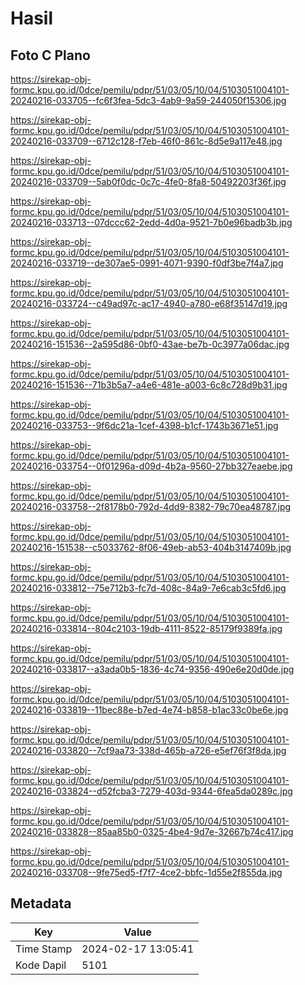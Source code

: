 # Hasil

## Foto C Plano

https://sirekap-obj-formc.kpu.go.id/0dce/pemilu/pdpr/51/03/05/10/04/5103051004101-20240216-033705--fc6f3fea-5dc3-4ab9-9a59-244050f15306.jpg

https://sirekap-obj-formc.kpu.go.id/0dce/pemilu/pdpr/51/03/05/10/04/5103051004101-20240216-033709--6712c128-f7eb-46f0-861c-8d5e9a117e48.jpg

https://sirekap-obj-formc.kpu.go.id/0dce/pemilu/pdpr/51/03/05/10/04/5103051004101-20240216-033709--5ab0f0dc-0c7c-4fe0-8fa8-50492203f36f.jpg

https://sirekap-obj-formc.kpu.go.id/0dce/pemilu/pdpr/51/03/05/10/04/5103051004101-20240216-033713--07dccc62-2edd-4d0a-9521-7b0e96badb3b.jpg

https://sirekap-obj-formc.kpu.go.id/0dce/pemilu/pdpr/51/03/05/10/04/5103051004101-20240216-033719--de307ae5-0991-4071-9390-f0df3be7f4a7.jpg

https://sirekap-obj-formc.kpu.go.id/0dce/pemilu/pdpr/51/03/05/10/04/5103051004101-20240216-033724--c49ad97c-ac17-4940-a780-e68f35147d19.jpg

https://sirekap-obj-formc.kpu.go.id/0dce/pemilu/pdpr/51/03/05/10/04/5103051004101-20240216-151536--2a595d86-0bf0-43ae-be7b-0c3977a06dac.jpg

https://sirekap-obj-formc.kpu.go.id/0dce/pemilu/pdpr/51/03/05/10/04/5103051004101-20240216-151536--71b3b5a7-a4e6-481e-a003-6c8c728d9b31.jpg

https://sirekap-obj-formc.kpu.go.id/0dce/pemilu/pdpr/51/03/05/10/04/5103051004101-20240216-033753--9f6dc21a-1cef-4398-b1cf-1743b3671e51.jpg

https://sirekap-obj-formc.kpu.go.id/0dce/pemilu/pdpr/51/03/05/10/04/5103051004101-20240216-033754--0f01296a-d09d-4b2a-9560-27bb327eaebe.jpg

https://sirekap-obj-formc.kpu.go.id/0dce/pemilu/pdpr/51/03/05/10/04/5103051004101-20240216-033758--2f8178b0-792d-4dd9-8382-79c70ea48787.jpg

https://sirekap-obj-formc.kpu.go.id/0dce/pemilu/pdpr/51/03/05/10/04/5103051004101-20240216-151538--c5033762-8f06-49eb-ab53-404b3147409b.jpg

https://sirekap-obj-formc.kpu.go.id/0dce/pemilu/pdpr/51/03/05/10/04/5103051004101-20240216-033812--75e712b3-fc7d-408c-84a9-7e6cab3c5fd6.jpg

https://sirekap-obj-formc.kpu.go.id/0dce/pemilu/pdpr/51/03/05/10/04/5103051004101-20240216-033814--804c2103-19db-4111-8522-85179f9389fa.jpg

https://sirekap-obj-formc.kpu.go.id/0dce/pemilu/pdpr/51/03/05/10/04/5103051004101-20240216-033817--a3ada0b5-1836-4c74-9356-490e6e20d0de.jpg

https://sirekap-obj-formc.kpu.go.id/0dce/pemilu/pdpr/51/03/05/10/04/5103051004101-20240216-033819--11bec88e-b7ed-4e74-b858-b1ac33c0be6e.jpg

https://sirekap-obj-formc.kpu.go.id/0dce/pemilu/pdpr/51/03/05/10/04/5103051004101-20240216-033820--7cf9aa73-338d-465b-a726-e5ef76f3f8da.jpg

https://sirekap-obj-formc.kpu.go.id/0dce/pemilu/pdpr/51/03/05/10/04/5103051004101-20240216-033824--d52fcba3-7279-403d-9344-6fea5da0289c.jpg

https://sirekap-obj-formc.kpu.go.id/0dce/pemilu/pdpr/51/03/05/10/04/5103051004101-20240216-033828--85aa85b0-0325-4be4-9d7e-32667b74c417.jpg

https://sirekap-obj-formc.kpu.go.id/0dce/pemilu/pdpr/51/03/05/10/04/5103051004101-20240216-033708--9fe75ed5-f7f7-4ce2-bbfc-1d55e2f855da.jpg


## Metadata

| Key        | Value               |
| ---------- | ------------------- |
| Time Stamp | 2024-02-17 13:05:41 |
| Kode Dapil | 5101                |



